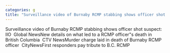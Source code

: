 ```yaml
---
categories: g
title: "Surveillance video of Burnaby RCMP stabbing shows officer shot suspect IIO  Global News"
---
```

Surveillance video of Burnaby RCMP stabbing shows officer shot suspect: IIO&nbsp;&nbsp;Global NewsNew details on what led to a RCMP officer"s death in British Columbia&nbsp;&nbsp;CTV NewsMurder charge laid in death of Burnaby RCMP officer&nbsp;&nbsp;CityNewsFirst responders pay tribute to B.C. RCMP 